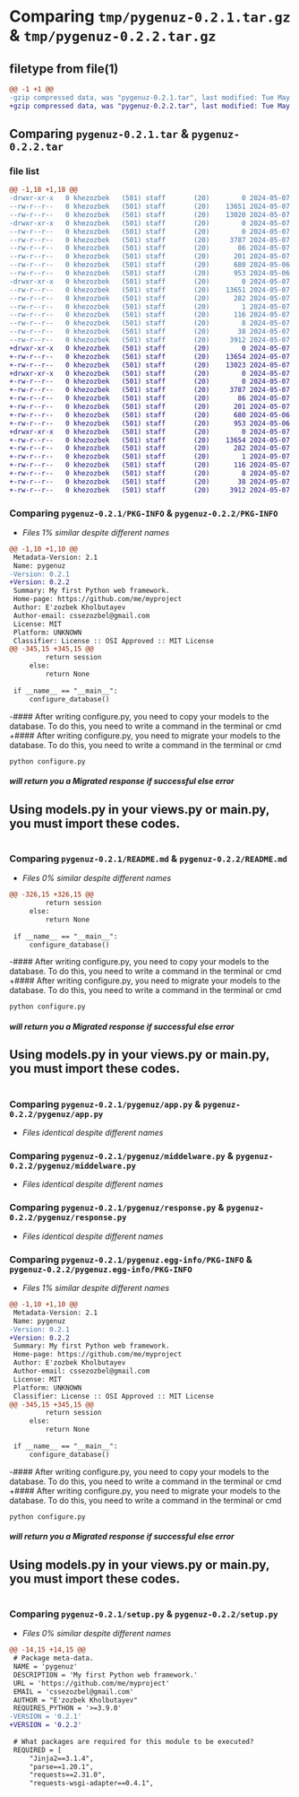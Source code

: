 # Comparing `tmp/pygenuz-0.2.1.tar.gz` & `tmp/pygenuz-0.2.2.tar.gz`

## filetype from file(1)

```diff
@@ -1 +1 @@
-gzip compressed data, was "pygenuz-0.2.1.tar", last modified: Tue May  7 17:45:24 2024, max compression
+gzip compressed data, was "pygenuz-0.2.2.tar", last modified: Tue May  7 17:47:42 2024, max compression
```

## Comparing `pygenuz-0.2.1.tar` & `pygenuz-0.2.2.tar`

### file list

```diff
@@ -1,18 +1,18 @@
-drwxr-xr-x   0 khezozbek   (501) staff       (20)        0 2024-05-07 17:45:24.496129 pygenuz-0.2.1/
--rw-r--r--   0 khezozbek   (501) staff       (20)    13651 2024-05-07 17:45:24.495940 pygenuz-0.2.1/PKG-INFO
--rw-r--r--   0 khezozbek   (501) staff       (20)    13020 2024-05-07 17:45:07.000000 pygenuz-0.2.1/README.md
-drwxr-xr-x   0 khezozbek   (501) staff       (20)        0 2024-05-07 17:45:24.494894 pygenuz-0.2.1/pygenuz/
--rw-r--r--   0 khezozbek   (501) staff       (20)        0 2024-05-07 07:34:41.000000 pygenuz-0.2.1/pygenuz/__init__.py
--rw-r--r--   0 khezozbek   (501) staff       (20)     3787 2024-05-07 15:58:04.000000 pygenuz-0.2.1/pygenuz/app.py
--rw-r--r--   0 khezozbek   (501) staff       (20)       86 2024-05-07 16:18:44.000000 pygenuz-0.2.1/pygenuz/configs.py
--rw-r--r--   0 khezozbek   (501) staff       (20)      201 2024-05-07 16:08:54.000000 pygenuz-0.2.1/pygenuz/db.py
--rw-r--r--   0 khezozbek   (501) staff       (20)      680 2024-05-06 07:56:45.000000 pygenuz-0.2.1/pygenuz/middelware.py
--rw-r--r--   0 khezozbek   (501) staff       (20)      953 2024-05-06 09:07:08.000000 pygenuz-0.2.1/pygenuz/response.py
-drwxr-xr-x   0 khezozbek   (501) staff       (20)        0 2024-05-07 17:45:24.495701 pygenuz-0.2.1/pygenuz.egg-info/
--rw-r--r--   0 khezozbek   (501) staff       (20)    13651 2024-05-07 17:45:24.000000 pygenuz-0.2.1/pygenuz.egg-info/PKG-INFO
--rw-r--r--   0 khezozbek   (501) staff       (20)      282 2024-05-07 17:45:24.000000 pygenuz-0.2.1/pygenuz.egg-info/SOURCES.txt
--rw-r--r--   0 khezozbek   (501) staff       (20)        1 2024-05-07 17:45:24.000000 pygenuz-0.2.1/pygenuz.egg-info/dependency_links.txt
--rw-r--r--   0 khezozbek   (501) staff       (20)      116 2024-05-07 17:45:24.000000 pygenuz-0.2.1/pygenuz.egg-info/requires.txt
--rw-r--r--   0 khezozbek   (501) staff       (20)        8 2024-05-07 17:45:24.000000 pygenuz-0.2.1/pygenuz.egg-info/top_level.txt
--rw-r--r--   0 khezozbek   (501) staff       (20)       38 2024-05-07 17:45:24.496193 pygenuz-0.2.1/setup.cfg
--rw-r--r--   0 khezozbek   (501) staff       (20)     3912 2024-05-07 17:45:20.000000 pygenuz-0.2.1/setup.py
+drwxr-xr-x   0 khezozbek   (501) staff       (20)        0 2024-05-07 17:47:42.861922 pygenuz-0.2.2/
+-rw-r--r--   0 khezozbek   (501) staff       (20)    13654 2024-05-07 17:47:42.861704 pygenuz-0.2.2/PKG-INFO
+-rw-r--r--   0 khezozbek   (501) staff       (20)    13023 2024-05-07 17:47:25.000000 pygenuz-0.2.2/README.md
+drwxr-xr-x   0 khezozbek   (501) staff       (20)        0 2024-05-07 17:47:42.859602 pygenuz-0.2.2/pygenuz/
+-rw-r--r--   0 khezozbek   (501) staff       (20)        0 2024-05-07 07:34:41.000000 pygenuz-0.2.2/pygenuz/__init__.py
+-rw-r--r--   0 khezozbek   (501) staff       (20)     3787 2024-05-07 15:58:04.000000 pygenuz-0.2.2/pygenuz/app.py
+-rw-r--r--   0 khezozbek   (501) staff       (20)       86 2024-05-07 16:18:44.000000 pygenuz-0.2.2/pygenuz/configs.py
+-rw-r--r--   0 khezozbek   (501) staff       (20)      201 2024-05-07 16:08:54.000000 pygenuz-0.2.2/pygenuz/db.py
+-rw-r--r--   0 khezozbek   (501) staff       (20)      680 2024-05-06 07:56:45.000000 pygenuz-0.2.2/pygenuz/middelware.py
+-rw-r--r--   0 khezozbek   (501) staff       (20)      953 2024-05-06 09:07:08.000000 pygenuz-0.2.2/pygenuz/response.py
+drwxr-xr-x   0 khezozbek   (501) staff       (20)        0 2024-05-07 17:47:42.861440 pygenuz-0.2.2/pygenuz.egg-info/
+-rw-r--r--   0 khezozbek   (501) staff       (20)    13654 2024-05-07 17:47:42.000000 pygenuz-0.2.2/pygenuz.egg-info/PKG-INFO
+-rw-r--r--   0 khezozbek   (501) staff       (20)      282 2024-05-07 17:47:42.000000 pygenuz-0.2.2/pygenuz.egg-info/SOURCES.txt
+-rw-r--r--   0 khezozbek   (501) staff       (20)        1 2024-05-07 17:47:42.000000 pygenuz-0.2.2/pygenuz.egg-info/dependency_links.txt
+-rw-r--r--   0 khezozbek   (501) staff       (20)      116 2024-05-07 17:47:42.000000 pygenuz-0.2.2/pygenuz.egg-info/requires.txt
+-rw-r--r--   0 khezozbek   (501) staff       (20)        8 2024-05-07 17:47:42.000000 pygenuz-0.2.2/pygenuz.egg-info/top_level.txt
+-rw-r--r--   0 khezozbek   (501) staff       (20)       38 2024-05-07 17:47:42.861978 pygenuz-0.2.2/setup.cfg
+-rw-r--r--   0 khezozbek   (501) staff       (20)     3912 2024-05-07 17:47:36.000000 pygenuz-0.2.2/setup.py
```

### Comparing `pygenuz-0.2.1/PKG-INFO` & `pygenuz-0.2.2/PKG-INFO`

 * *Files 1% similar despite different names*

```diff
@@ -1,10 +1,10 @@
 Metadata-Version: 2.1
 Name: pygenuz
-Version: 0.2.1
+Version: 0.2.2
 Summary: My first Python web framework.
 Home-page: https://github.com/me/myproject
 Author: E'zozbek Kholbutayev
 Author-email: cssezozbel@gmail.com
 License: MIT
 Platform: UNKNOWN
 Classifier: License :: OSI Approved :: MIT License
@@ -345,15 +345,15 @@
         return session 
     else:
         return None
 
 if __name__ == "__main__":
     configure_database()
 ```
-#### After writing configure.py, you need to copy your models to the database. To do this, you need to write a command in the terminal or cmd
+#### After writing configure.py, you need to migrate your models to the database. To do this, you need to write a command in the terminal or cmd
 ```
 python configure.py 
 ```
 ##### will return you a Migrated response if successful else error
 
 ## Using models.py in your views.py or main.py, you must import these codes.
 ```
```

### Comparing `pygenuz-0.2.1/README.md` & `pygenuz-0.2.2/README.md`

 * *Files 0% similar despite different names*

```diff
@@ -326,15 +326,15 @@
         return session 
     else:
         return None
 
 if __name__ == "__main__":
     configure_database()
 ```
-#### After writing configure.py, you need to copy your models to the database. To do this, you need to write a command in the terminal or cmd
+#### After writing configure.py, you need to migrate your models to the database. To do this, you need to write a command in the terminal or cmd
 ```
 python configure.py 
 ```
 ##### will return you a Migrated response if successful else error
 
 ## Using models.py in your views.py or main.py, you must import these codes.
 ```
```

### Comparing `pygenuz-0.2.1/pygenuz/app.py` & `pygenuz-0.2.2/pygenuz/app.py`

 * *Files identical despite different names*

### Comparing `pygenuz-0.2.1/pygenuz/middelware.py` & `pygenuz-0.2.2/pygenuz/middelware.py`

 * *Files identical despite different names*

### Comparing `pygenuz-0.2.1/pygenuz/response.py` & `pygenuz-0.2.2/pygenuz/response.py`

 * *Files identical despite different names*

### Comparing `pygenuz-0.2.1/pygenuz.egg-info/PKG-INFO` & `pygenuz-0.2.2/pygenuz.egg-info/PKG-INFO`

 * *Files 1% similar despite different names*

```diff
@@ -1,10 +1,10 @@
 Metadata-Version: 2.1
 Name: pygenuz
-Version: 0.2.1
+Version: 0.2.2
 Summary: My first Python web framework.
 Home-page: https://github.com/me/myproject
 Author: E'zozbek Kholbutayev
 Author-email: cssezozbel@gmail.com
 License: MIT
 Platform: UNKNOWN
 Classifier: License :: OSI Approved :: MIT License
@@ -345,15 +345,15 @@
         return session 
     else:
         return None
 
 if __name__ == "__main__":
     configure_database()
 ```
-#### After writing configure.py, you need to copy your models to the database. To do this, you need to write a command in the terminal or cmd
+#### After writing configure.py, you need to migrate your models to the database. To do this, you need to write a command in the terminal or cmd
 ```
 python configure.py 
 ```
 ##### will return you a Migrated response if successful else error
 
 ## Using models.py in your views.py or main.py, you must import these codes.
 ```
```

### Comparing `pygenuz-0.2.1/setup.py` & `pygenuz-0.2.2/setup.py`

 * *Files 0% similar despite different names*

```diff
@@ -14,15 +14,15 @@
 # Package meta-data.
 NAME = 'pygenuz'
 DESCRIPTION = 'My first Python web framework.'
 URL = 'https://github.com/me/myproject'
 EMAIL = 'cssezozbel@gmail.com'
 AUTHOR = "E'zozbek Kholbutayev"
 REQUIRES_PYTHON = '>=3.9.0'
-VERSION = '0.2.1'
+VERSION = '0.2.2'
 
 # What packages are required for this module to be executed?
 REQUIRED = [
     "Jinja2==3.1.4",
     "parse==1.20.1",
     "requests==2.31.0",
     "requests-wsgi-adapter==0.4.1",
```

